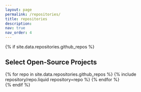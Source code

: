 ```yaml
---
layout: page
permalink: /repositories/
title: repositories
description:
nav: true
nav_order: 4
---
```


{% if site.data.repositories.github_repos %}

## Select Open-Source Projects

<div class="repositories d-flex flex-wrap flex-md-row flex-column justify-content-between align-items-center">
  {% for repo in site.data.repositories.github_repos %}
    {% include repository/repo.liquid repository=repo %}
  {% endfor %}
</div>
{% endif %}
